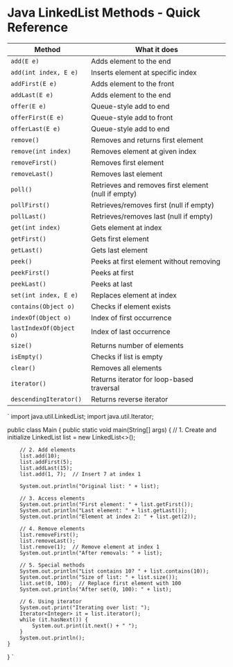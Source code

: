 # Java LinkedList Methods - Quick Reference

| Method                    | What it does                                               |
|---------------------------|------------------------------------------------------------|
| `add(E e)`                | Adds element to the end                                    |
| `add(int index, E e)`     | Inserts element at specific index                          |
| `addFirst(E e)`           | Adds element to the front                                  |
| `addLast(E e)`            | Adds element to the end                                    |
| `offer(E e)`              | Queue-style add to end                                     |
| `offerFirst(E e)`         | Queue-style add to front                                   |
| `offerLast(E e)`          | Queue-style add to end                                     |
| `remove()`                | Removes and returns first element                          |
| `remove(int index)`       | Removes element at given index                             |
| `removeFirst()`           | Removes first element                                      |
| `removeLast()`            | Removes last element                                       |
| `poll()`                  | Retrieves and removes first element (null if empty)        |
| `pollFirst()`             | Retrieves/removes first (null if empty)                    |
| `pollLast()`              | Retrieves/removes last (null if empty)                     |
| `get(int index)`          | Gets element at index                                      |
| `getFirst()`              | Gets first element                                         |
| `getLast()`               | Gets last element                                          |
| `peek()`                  | Peeks at first element without removing                    |
| `peekFirst()`             | Peeks at first                                             |
| `peekLast()`              | Peeks at last                                              |
| `set(int index, E e)`     | Replaces element at index                                  |
| `contains(Object o)`      | Checks if element exists                                   |
| `indexOf(Object o)`       | Index of first occurrence                                  |
| `lastIndexOf(Object o)`   | Index of last occurrence                                   |
| `size()`                  | Returns number of elements                                 |
| `isEmpty()`               | Checks if list is empty                                    |
| `clear()`                 | Removes all elements                                       |
| `iterator()`              | Returns iterator for loop-based traversal                  |
| `descendingIterator()`    | Returns reverse iterator                                   |


`
import java.util.LinkedList;
import java.util.Iterator;

public class Main {
    public static void main(String[] args) {
        // 1. Create and initialize
        LinkedList<Integer> list = new LinkedList<>();

        // 2. Add elements
        list.add(10);
        list.addFirst(5);
        list.addLast(15);
        list.add(1, 7);  // Insert 7 at index 1

        System.out.println("Original list: " + list);

        // 3. Access elements
        System.out.println("First element: " + list.getFirst());
        System.out.println("Last element: " + list.getLast());
        System.out.println("Element at index 2: " + list.get(2));

        // 4. Remove elements
        list.removeFirst();
        list.removeLast();
        list.remove(1);  // Remove element at index 1
        System.out.println("After removals: " + list);

        // 5. Special methods
        System.out.println("List contains 10? " + list.contains(10));
        System.out.println("Size of list: " + list.size());
        list.set(0, 100);  // Replace first element with 100
        System.out.println("After set(0, 100): " + list);

        // 6. Using iterator
        System.out.print("Iterating over list: ");
        Iterator<Integer> it = list.iterator();
        while (it.hasNext()) {
            System.out.print(it.next() + " ");
        }
        System.out.println();
    }
}
`